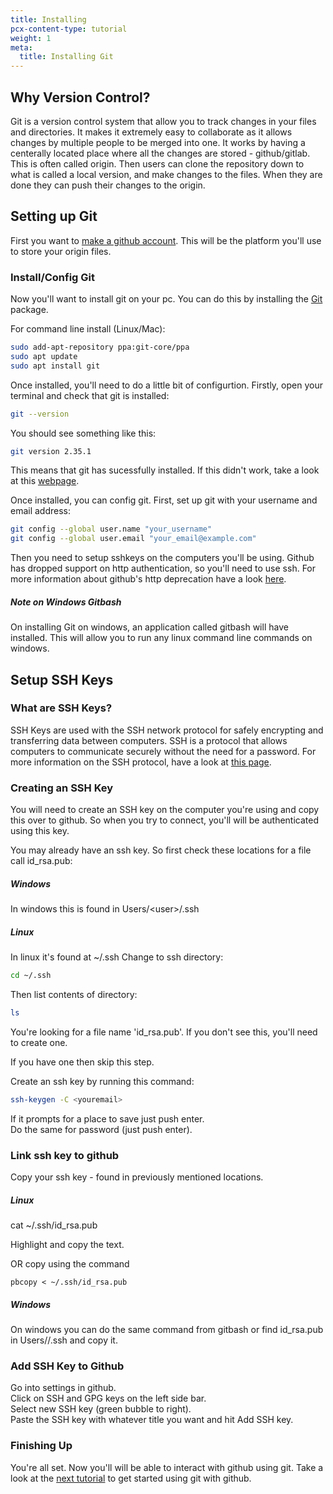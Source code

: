 ```yaml
---
title: Installing
pcx-content-type: tutorial
weight: 1
meta:
  title: Installing Git
---
```


## Why Version Control?

Git is a version control system that allow you to track changes in your files and directories. It makes it extremely easy to collaborate as it allows changes by multiple people to be merged into one. It works by having a centerally located place where all the changes are stored - github/gitlab. This is often called origin. Then users can clone the repository down to what is called a local version, and make changes to the files. When they are done they can push their changes to the origin.

## Setting up Git

First you want to [make a github account](https://github.com/signup). This will be the platform you'll use to store your origin files.

### Install/Config Git

Now you'll want to install git on your pc. You can do this by installing the [Git](https://git-scm.com/downloads) package.

For command line install (Linux/Mac):

```bash
sudo add-apt-repository ppa:git-core/ppa
sudo apt update
sudo apt install git
```

Once installed, you'll need to do a little bit of configurtion. Firstly, open your terminal and check that git is installed:

```bash
git --version
```

You should see something like this:

```bash
git version 2.35.1
```

This means that git has sucessfully installed. If this didn't work, take a look at this [webpage](https://github.com/git-guides/install-git).

Once installed, you can config git. First, set up git with your username and email address:

```bash
git config --global user.name "your_username"
git config --global user.email "your_email@example.com"
```

Then you need to setup sshkeys on the computers you'll be using. Github has dropped support on http authentication, so you'll need to use ssh. For more information about github's http deprecation have a look [here](https://magecomp.com/blog/generate-personal-access-token-github/).

##### Note on Windows Gitbash

On installing Git on windows, an application called gitbash will have installed. This will allow you to run any linux command line commands on windows.

## Setup SSH Keys

### What are SSH Keys?

SSH Keys are used with the SSH network protocol for safely encrypting and transferring data between computers. SSH is a protocol that allows computers to communicate securely without the need for a password. For more information on the SSH protocol, have a look at [this page](https://www.ssh.com/ssh/).

### Creating an SSH Key

You will need to create an SSH key on the computer you're using and copy this over to github. So when you try to connect, you'll will be authenticated using this key.

You may already have an ssh key. So first check these locations for a file call id_rsa.pub:

##### Windows

In windows this is found in Users/\<user\>/.ssh

##### Linux

In linux it's found at ~/.ssh
Change to ssh directory:

```bash
cd ~/.ssh
```

Then list contents of directory:

```bash
ls
```

You're looking for a file name 'id_rsa.pub'. If you don't see this, you'll need to create one.

If you have one then skip this step.

Create an ssh key by running this command:

```bash
ssh-keygen -C <youremail>
```

If it prompts for a place to save just push enter.  
Do the same for password (just push enter).

### Link ssh key to github

Copy your ssh key - found in previously mentioned locations.

##### Linux

cat ~/.ssh/id_rsa.pub

Highlight and copy the text.

OR copy using the command

```
pbcopy < ~/.ssh/id_rsa.pub
```

##### Windows

On windows you can do the same command from gitbash or find id_rsa.pub in Users/<user>/.ssh and copy it.

### Add SSH Key to Github

Go into settings in github.  
Click on SSH and GPG keys on the left side bar.  
Select new SSH key (green bubble to right).  
Paste the SSH key with whatever title you want and hit Add SSH key.

### Finishing Up

You're all set. Now you'll will be able to interact with github using git. Take a look at the [next tutorial](../using-git) to get started using git with github.
